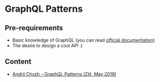 # GraphQL Patterns

## Pre-requirements

 - Basic knowledge of GraphQL (you can read [official documentation](https://graphql.org/))
 - The desire to design a cool API :)

## Content

 - [Andrii Chyzh - GraphQL Patterns (Zlit, May 2019)](content/Andrii_Chyzh_-_GraphQL_Patterns_(Zlit,_May_2019).pdf)


